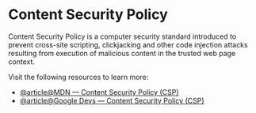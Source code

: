 # Content Security Policy

Content Security Policy is a computer security standard introduced to prevent cross-site scripting, clickjacking and other code injection attacks resulting from execution of malicious content in the trusted web page context.

Visit the following resources to learn more:

- [@article@MDN — Content Security Policy (CSP)](https://developer.mozilla.org/en-US/docs/Web/HTTP/CSP)
- [@article@Google Devs — Content Security Policy (CSP)](https://developers.google.com/web/fundamentals/security/csp)
